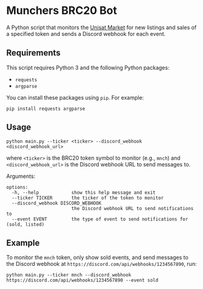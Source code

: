 # Munchers BRC20 Bot

A Python script that monitors the [Unisat Market](https://unisat.io/market) for new listings and sales of a specified token and sends a Discord webhook for each event.

## Requirements

This script requires Python 3 and the following Python packages:

- `requests`
- `argparse`

You can install these packages using `pip`. For example:

```
pip install requests argparse
```

## Usage

```
python main.py --ticker <ticker> --discord_webhook <discord_webhook_url>
```

where `<ticker>` is the BRC20 token symbol to monitor (e.g., `mnch`) and `<discord_webhook_url>` is the Discord webhook URL to send messages to.

Arguments:

```
options:
  -h, --help            show this help message and exit
  --ticker TICKER       the ticker of the token to monitor
  --discord_webhook DISCORD_WEBHOOK
                        the Discord webhook URL to send notifications to
  --event EVENT         the type of event to send notifications for (sold, listed)
```

## Example

To monitor the `mnch` token, only show sold events, and send messages to the Discord webhook at `https://discord.com/api/webhooks/1234567890`, run:

```
python main.py --ticker mnch --discord_webhook https://discord.com/api/webhooks/1234567890 --event sold
```
